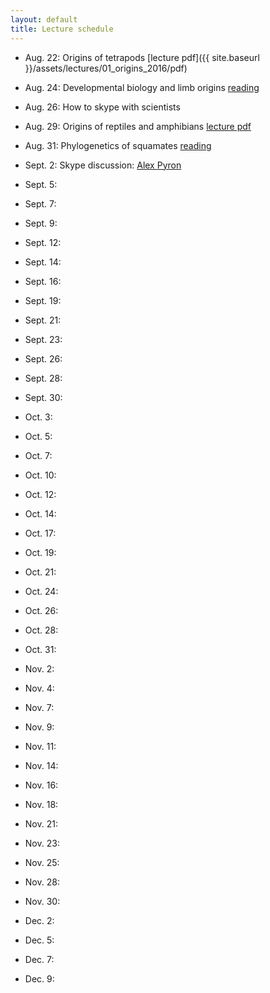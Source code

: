 ```yaml
---
layout: default
title: Lecture schedule
---
```


- Aug. 22: Origins of tetrapods [lecture pdf]({{ site.baseurl }}/assets/lectures/01_origins_2016/pdf)
- Aug. 24: Developmental biology and limb origins [reading]()
- Aug. 26: How to skype with scientists

- Aug. 29: Origins of reptiles and amphibians [lecture pdf]()
- Aug. 31: Phylogenetics of squamates [reading]()
- Sept. 2: Skype discussion: [Alex Pyron]()

- Sept. 5:
- Sept. 7:
- Sept. 9:

- Sept. 12:
- Sept. 14:
- Sept. 16:

- Sept. 19:
- Sept. 21:
- Sept. 23:

- Sept. 26:
- Sept. 28:
- Sept. 30:

- Oct. 3:
- Oct. 5:
- Oct. 7:

- Oct. 10:
- Oct. 12:
- Oct. 14:

- Oct. 17:
- Oct. 19:
- Oct. 21:

- Oct. 24:
- Oct. 26:
- Oct. 28:

- Oct. 31:
- Nov. 2:
- Nov. 4:

- Nov. 7:
- Nov. 9:
- Nov. 11:

- Nov. 14:
- Nov. 16:
- Nov. 18:

- Nov. 21:
- Nov. 23:
- Nov. 25:

- Nov. 28:
- Nov. 30:
- Dec. 2:

- Dec. 5:
- Dec. 7:
- Dec. 9:
